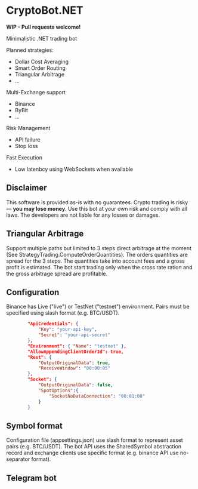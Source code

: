 # CryptoBot.NET 

**WIP - Pull requests welcome!**

Minimalistic .NET trading bot

Planned strategies:
* Dollar Cost Averaging
* Smart Order Routing
* Triangular Arbitrage
* ...

Multi-Exchange support
* Binance
* ByBit
* ...

Risk Management
* API failure
* Stop loss

Fast Execution
* Low latenbcy using WebSockets when available

## Disclaimer

This software is provided as-is with no guarantees. Crypto trading is risky — **you may lose money**. Use this bot at your own risk and comply with all laws. The developers are not liable for any losses or damages.

## Triangular Arbitrage

Support multiple paths but limited to 3 steps direct arbitrage at the moment (See StrategyTrading.ComputeOrderQuantities).
The orders quantities are spread for the 3 steps. The quantities take into account fees and a gross profit is estimated.
The bot start trading only when the cross rate ration and the gross arbitrage spread are profitable.

## Configuration

Binance has Live ("live") or TestNet ("testnet") environment. Pairs must be specified using slash format (e.g. BTC/USDT).

``` JSON
        "ApiCredentials": {
            "Key": "your-api-key",
            "Secret": "your-api-secret"
        },
        "Environment": { "Name": "testnet" },
        "AllowAppendingClientOrderId": true,
        "Rest": {
            "OutputOriginalData": true,
            "ReceiveWindow": "00:00:05"
        },
        "Socket": {
            "OutputOriginalData": false,
            "SpotOptions":{
                "SocketNoDataConnection": "00:01:00"
            }
        }
```

## Symbol format
Configuration file (appsettings.json) use slash format to represent asset pairs (e.g. BTC/USDT). 
The bot API uses the SharedSymbol abstraction record and exchange clients use specific format (e.g. binance API use no-separator format).


## Telegram bot
